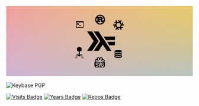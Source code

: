 ![banner.svg](https://raw.githubusercontent.com/414owen/414owen/master/banner-opt.svg)

![Keybase PGP](https://img.shields.io/keybase/pgp/414owen)

[![Visits Badge](https://badges.pufler.dev/visits/414owen/414owen)](https://badges.pufler.dev/visits/414owen/414owen)
[![Years Badge](https://badges.pufler.dev/years/414owen)](https://badges.pufler.dev/years/414owen)
[![Repos Badge](https://badges.pufler.dev/repos/414owen)](https://badges.pufler.dev/repos/414owen)

